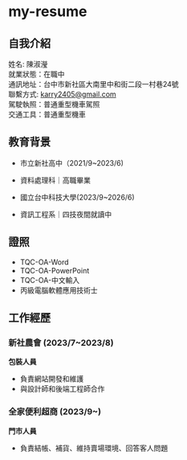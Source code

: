 # my-resume

## 自我介紹
姓名: 陳淑瀅  
就業狀態：在職中  
通訊地址：台中市新社區大南里中和街二段一村巷24號  
聯繫方式: [karry2405@gmail.com](mailto:karry2405@gmail.com)   
駕駛執照：普通重型機車駕照  
交通工具：普通重型機車  

## 教育背景
- 市立新社高中（2021/9~2023/6)
- 資料處理科｜高職畢業

- 國立台中科技大學(2023/9~2026/6)
- 資訊工程系｜四技夜間就讀中
## 證照
- TQC-OA-Word
- TQC-OA-PowerPoint
- TQC-OA-中文輸入
- 丙級電腦軟體應用技術士

## 工作經歷
### 新社農會 (2023/7~2023/8)
**包裝人員**  
- 負責網站開發和維護  
- 與設計師和後端工程師合作

### 全家便利超商 (2023/9~)
**門市人員**  
- 負責結帳、補貨、維持賣場環境、回答客人問題
  

  
